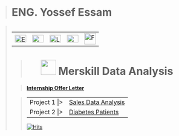 > # **ENG. Yossef Essam**

> <table alt="Contact Details" align="left">
  <tr>
    <td><a href="mailto:youssefessam1269@gmail.com"><img src="https://github.com/YossefEFM/images/blob/main/Email.png" height="20" width="30" alt="Email"></a></td>
    <td><a href="https://t.me/YossefEFM"><img src="https://github.com/YossefEFM/images/blob/main/Telegram.png" height="20" width="30" alt ="Telegram"> </ing></a></td>
    <td><a href="https://www.linkedin.com/in/yossefessam1408/"><img src="https://raw.githubusercontent.com/rahuldkjain/github-profile-readme-generator/master/src/images/icons/Social/linked-in-alt.svg" height="20" width="30" alt="LinkedIn Badge"/></td>
    <td><a href="https://api.whatsapp.com/send?phone=201068105975"><img src="https://thefuturevirtualassistant.com/wp-content/uploads/2021/08/whatsapp-bubble.gif" height="20" width="30" alt="Whatsapp Badge"/></td>
    <td><a href="https://www.facebook.com/YossefEFM/">
      <img src = "https://user-images.githubusercontent.com/60184582/206710371-5e9ce41c-1842-41d9-bcf5-c938c5e467f1.png" width = "30" hieght= "20" alt="FaceBook"></a></td>
  </tr>
</table>
<br>
<br>
<br>

> <h1 align='center'><img src ='https://media.licdn.com/dms/image/D4D0BAQFONtccW6kb_Q/company-logo_200_200/0/1692808405632?e=1703116800&v=beta&t=6s6m6mOFL5n-grV9790X5rq_ekANocG0CKqI7blj82Q' width = '40' height='40'>    Merskill Data Analysis</h1>

      
> **[Internship Offer Letter](https://drive.google.com/file/d/1LTxA4HpRFX1frKueSLASWCirE9s82zoy/view?usp=drive_link)**

> <table alt="Contact Details" align="center">
  <tr>
    <td>Project 1 |> </td>
    <td><a href="Sales Data Analysis">Sales Data Analysis</a></td>
  </tr>
  <tr>
    <td>Project 2 |> </td>
    <td><a href="Diabetes Patients">Diabetes Patients</a></td>
  </tr>   
</table>

[![Hits](https://hits.sh/github.com/YossefEFM/Data-Analysis.svg?style=for-the-badge&color=007ec6&labelColor=000000)](https://hits.sh/github.com/YossefEFM/Data-Analysis/)
